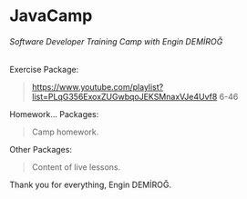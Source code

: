 # JavaCamp

###### Software Developer Training Camp with Engin DEMİROĞ

Exercise Package:
> https://www.youtube.com/playlist?list=PLqG356ExoxZUGwbqoJEKSMnaxVJe4Uvf8
>6-46

Homework... Packages:
>Camp homework.

Other Packages:
>Content of live lessons.
  

Thank you for everything, Engin DEMİROĞ.
